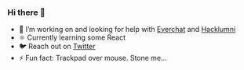 ### Hi there 👋

- 🚀 I’m working on and looking for help with [Everchat](https://github.com/everchathq/everchathq) and [Hacklumni](https://github.com/hacklumni/hacklumni)
- ⚛️ Currently learning some React
- 🐦 Reach out on [Twitter](https://twitter.com/fialaerik)
- ⚡️ Fun fact: Trackpad over mouse. Stone me...
